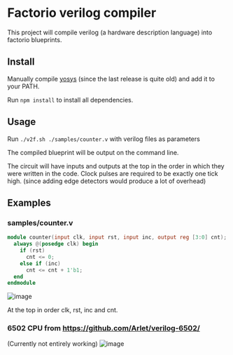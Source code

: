 # Factorio verilog compiler

This project will compile verilog (a hardware description language) into factorio blueprints.

## Install
Manually compile [yosys](https://github.com/YosysHQ/yosys) (since the last release is quite old) and add it to your PATH.

Run ``` npm install ``` to install all dependencies.

## Usage
Run ```./v2f.sh ./samples/counter.v``` with verilog files as parameters

The compiled blueprint will be output on the command line.

The circuit will have inputs and outputs at the top in the order in which they were written in the code.
Clock pulses are required to be exactly one tick high. (since adding edge detectors would produce a lot of overhead)

## Examples

### samples/counter.v
```verilog
module counter(input clk, input rst, input inc, output reg [3:0] cnt);
  always @(posedge clk) begin
    if (rst)
      cnt <= 0;
    else if (inc)
      cnt <= cnt + 1'b1;
  end
endmodule
```
![image](https://user-images.githubusercontent.com/35386456/115978416-2c589600-a54d-11eb-8cbd-92d37e0ef3bb.png)

At the top in order clk, rst, inc and cnt.

### 6502 CPU from https://github.com/Arlet/verilog-6502/
(Currently not entirely working)
![image](https://user-images.githubusercontent.com/35386456/115978429-54e09000-a54d-11eb-8d4e-48d7d9fc68c2.png)

